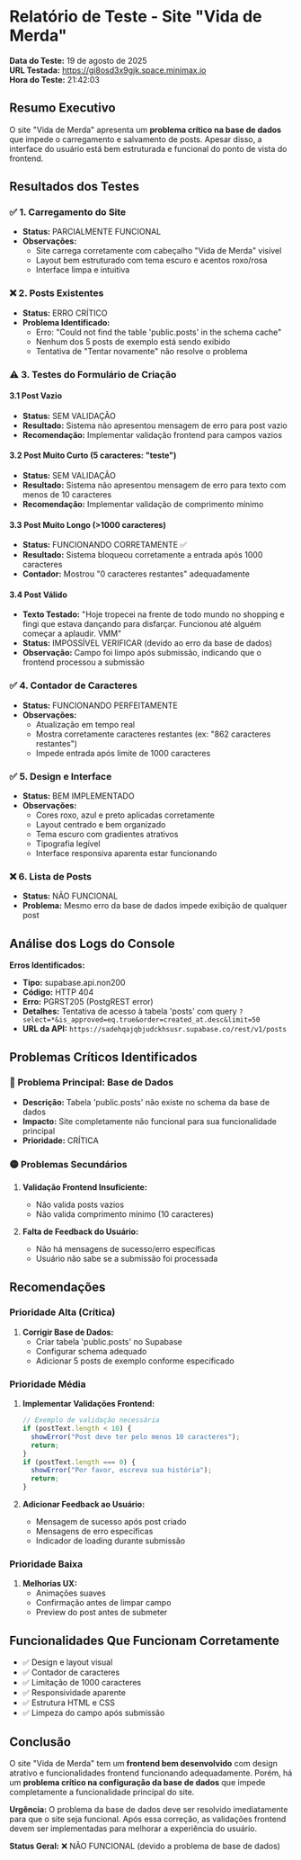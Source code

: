 # Relatório de Teste - Site "Vida de Merda"

**Data do Teste:** 19 de agosto de 2025  
**URL Testada:** https://gi8osd3x9gjk.space.minimax.io  
**Hora do Teste:** 21:42:03

## Resumo Executivo

O site "Vida de Merda" apresenta um **problema crítico na base de dados** que impede o carregamento e salvamento de posts. Apesar disso, a interface do usuário está bem estruturada e funcional do ponto de vista do frontend.

## Resultados dos Testes

### ✅ 1. Carregamento do Site
- **Status:** PARCIALMENTE FUNCIONAL
- **Observações:** 
  - Site carrega corretamente com cabeçalho "Vida de Merda" visível
  - Layout bem estruturado com tema escuro e acentos roxo/rosa
  - Interface limpa e intuitiva

### ❌ 2. Posts Existentes
- **Status:** ERRO CRÍTICO
- **Problema Identificado:** 
  - Erro: "Could not find the table 'public.posts' in the schema cache"
  - Nenhum dos 5 posts de exemplo está sendo exibido
  - Tentativa de "Tentar novamente" não resolve o problema

### ⚠️ 3. Testes do Formulário de Criação

#### 3.1 Post Vazio
- **Status:** SEM VALIDAÇÃO
- **Resultado:** Sistema não apresentou mensagem de erro para post vazio
- **Recomendação:** Implementar validação frontend para campos vazios

#### 3.2 Post Muito Curto (5 caracteres: "teste")
- **Status:** SEM VALIDAÇÃO
- **Resultado:** Sistema não apresentou mensagem de erro para texto com menos de 10 caracteres
- **Recomendação:** Implementar validação de comprimento mínimo

#### 3.3 Post Muito Longo (>1000 caracteres)
- **Status:** FUNCIONANDO CORRETAMENTE ✅
- **Resultado:** Sistema bloqueou corretamente a entrada após 1000 caracteres
- **Contador:** Mostrou "0 caracteres restantes" adequadamente

#### 3.4 Post Válido
- **Texto Testado:** "Hoje tropecei na frente de todo mundo no shopping e fingi que estava dançando para disfarçar. Funcionou até alguém começar a aplaudir. VMM"
- **Status:** IMPOSSÍVEL VERIFICAR (devido ao erro da base de dados)
- **Observação:** Campo foi limpo após submissão, indicando que o frontend processou a submissão

### ✅ 4. Contador de Caracteres
- **Status:** FUNCIONANDO PERFEITAMENTE
- **Observações:**
  - Atualização em tempo real
  - Mostra corretamente caracteres restantes (ex: "862 caracteres restantes")
  - Impede entrada após limite de 1000 caracteres

### ✅ 5. Design e Interface
- **Status:** BEM IMPLEMENTADO
- **Observações:**
  - Cores roxo, azul e preto aplicadas corretamente
  - Layout centrado e bem organizado
  - Tema escuro com gradientes atrativos
  - Tipografia legível
  - Interface responsiva aparenta estar funcionando

### ❌ 6. Lista de Posts
- **Status:** NÃO FUNCIONAL
- **Problema:** Mesmo erro da base de dados impede exibição de qualquer post

## Análise dos Logs do Console

**Erros Identificados:**
- **Tipo:** supabase.api.non200
- **Código:** HTTP 404
- **Erro:** PGRST205 (PostgREST error)
- **Detalhes:** Tentativa de acesso à tabela 'posts' com query `?select=*&is_approved=eq.true&order=created_at.desc&limit=50`
- **URL da API:** `https://sadehqajqbjudckhsusr.supabase.co/rest/v1/posts`

## Problemas Críticos Identificados

### 🔴 Problema Principal: Base de Dados
- **Descrição:** Tabela 'public.posts' não existe no schema da base de dados
- **Impacto:** Site completamente não funcional para sua funcionalidade principal
- **Prioridade:** CRÍTICA

### 🟡 Problemas Secundários
1. **Validação Frontend Insuficiente:**
   - Não valida posts vazios
   - Não valida comprimento mínimo (10 caracteres)
   
2. **Falta de Feedback do Usuário:**
   - Não há mensagens de sucesso/erro específicas
   - Usuário não sabe se a submissão foi processada

## Recomendações

### Prioridade Alta (Crítica)
1. **Corrigir Base de Dados:**
   - Criar tabela 'public.posts' no Supabase
   - Configurar schema adequado
   - Adicionar 5 posts de exemplo conforme especificado

### Prioridade Média
1. **Implementar Validações Frontend:**
   ```javascript
   // Exemplo de validação necessária
   if (postText.length < 10) {
     showError("Post deve ter pelo menos 10 caracteres");
     return;
   }
   if (postText.length === 0) {
     showError("Por favor, escreva sua história");
     return;
   }
   ```

2. **Adicionar Feedback ao Usuário:**
   - Mensagem de sucesso após post criado
   - Mensagens de erro específicas
   - Indicador de loading durante submissão

### Prioridade Baixa
1. **Melhorias UX:**
   - Animações suaves
   - Confirmação antes de limpar campo
   - Preview do post antes de submeter

## Funcionalidades Que Funcionam Corretamente

- ✅ Design e layout visual
- ✅ Contador de caracteres
- ✅ Limitação de 1000 caracteres
- ✅ Responsividade aparente
- ✅ Estrutura HTML e CSS
- ✅ Limpeza do campo após submissão

## Conclusão

O site "Vida de Merda" tem um **frontend bem desenvolvido** com design atrativo e funcionalidades frontend funcionando adequadamente. Porém, há um **problema crítico na configuração da base de dados** que impede completamente a funcionalidade principal do site.

**Urgência:** O problema da base de dados deve ser resolvido imediatamente para que o site seja funcional. Após essa correção, as validações frontend devem ser implementadas para melhorar a experiência do usuário.

**Status Geral:** ❌ NÃO FUNCIONAL (devido a problema de base de dados)